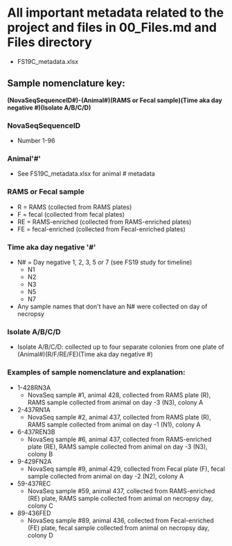 # All important metadata related to the project and files in 00_Files.md and Files directory
* FS19C_metadata.xlsx

## Sample nomenclature key:
**(NovaSeqSequenceID#)-(Animal#)(RAMS or Fecal sample)(Time aka day negative #)(Isolate A/B/C/D)**

### NovaSeqSequenceID
* Number 1-96

### Animal'#'
* See FS19C_metadata.xlsx for animal # metadata

### RAMS or Fecal sample
* R = RAMS (collected from RAMS plates)
* F = fecal (collected from fecal plates)
* RE = RAMS-enriched (collected from RAMS-enriched plates)
* FE = fecal-enriched (collected from Fecal-enriched plates)

### Time aka day negative '#'
* N# = Day negative 1, 2, 3, 5 or 7 (see FS19 study for timeline)
  * N1
  * N2
  * N3
  * N5
  * N7
* Any sample names that don't have an N# were collected on day of necropsy

### Isolate A/B/C/D
* Isolate A/B/C/D: collected up to four separate colonies from one plate of (Animal#)(R/F/RE/FE)(Time aka day negative #)

### Examples of sample nomenclature and explanation:
* 1-428RN3A
  * NovaSeq sample #1, animal 428, collected from RAMS plate (R), RAMS sample collected from animal on day -3 (N3), colony A
* 2-437RN1A
  * NovaSeq sample #2, animal 437, collected from RAMS plate (R), RAMS sample collected from animal on day -1 (N1), colony A
* 6-437REN3B
  * NovaSeq sample #6, animal 437, collected from RAMS-enriched plate (RE), RAMS sample collected from animal on day -3 (N3), colony B
* 9-429FN2A
  * NovaSeq sample #9, animal 429, collected from Fecal plate (F), fecal sample collected from animal on day -2 (N2), colony A
* 59-437REC
  * NovaSeq sample #59, animal 437, collected from RAMS-enriched (RE) plate, RAMS sample collected from animal on necropsy day, colony C
* 89-436FED
  * NovaSeq sample #89, animal 436, collected from Fecal-enriched (FE) plate, fecal sample collected from animal on necropsy day, colony D
